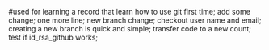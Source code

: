 #used for learning
a record that learn how to use git first time;
add some change;
one more line;
new branch change;
checkout user name and email;
creating a new branch is quick and simple;
transfer code to a new count;
test if id_rsa_github works;

